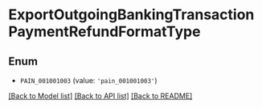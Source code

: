 # ExportOutgoingBankingTransactionPaymentRefundFormatType


## Enum

* `PAIN_001001003` (value: `'pain_001001003'`)

[[Back to Model list]](../README.md#documentation-for-models) [[Back to API list]](../README.md#documentation-for-api-endpoints) [[Back to README]](../README.md)


